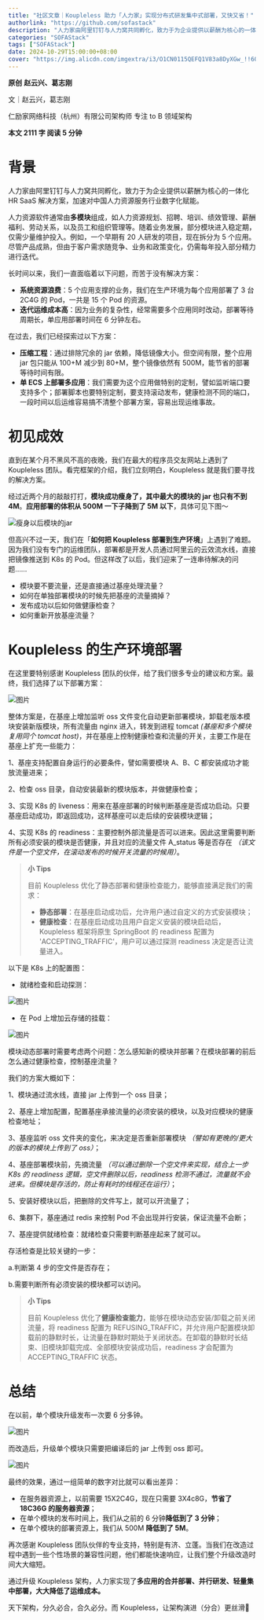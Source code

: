 ```yaml
---
title: "社区文章｜Koupleless 助力「人力家」实现分布式研发集中式部署，又快又省！"
authorlink: "https://github.com/sofastack"
description: "人力家由阿里钉钉与人力窝共同孵化，致力于为企业提供以薪酬为核心的一体化 HR SaaS 解决方案，加速对中国人力资源服务行业数字化赋能。"
categories: "SOFAStack"
tags: ["SOFAStack"]
date: 2024-10-29T15:00:00+08:00
cover: "https://img.alicdn.com/imgextra/i3/O1CN0115QEFQ1V83a8DyXGw_!!6000000002607-0-tps-1080-540.jpg"
---
```


**原创** **赵云兴、葛志刚**

文｜赵云兴，葛志刚

仁励家网络科技（杭州）有限公司架构师
专注 to B 领域架构

**本文 2111 字      阅读 5 分钟**

# 背景
人力家由阿里钉钉与人力窝共同孵化，致力于为企业提供以薪酬为核心的一体化 HR SaaS 解决方案，加速对中国人力资源服务行业数字化赋能。

人力资源软件通常由**多模块**组成，如人力资源规划、招聘、培训、绩效管理、薪酬福利、劳动关系，以及员工和组织管理等。随着业务发展，部分模块进入稳定期，仅需少量维护投入。例如，一个早期有 20 人研发的项目，现在拆分为 5 个应用。尽管产品成熟，但由于客户需求随竞争、业务和政策变化，仍需每年投入部分精力进行迭代。

长时间以来，我们一直面临着以下问题，而苦于没有解决方案：

* **系统资源浪费**：5 个应用支撑的业务，我们在生产环境为每个应用部署了 3 台 2C4G 的 Pod，一共是 15 个 Pod 的资源。
* **迭代运维成本高**：因为业务的复杂性，经常需要多个应用同时改动，部署等待周期长，单应用部署时间在 6 分钟左右。

在过去，我们已经探索过以下方案：

* **压缩工程**：通过排除冗余的 jar 依赖，降低镜像大小。但空间有限，整个应用 jar 包只能从 100+M 减少到 80+M，整个镜像依然有 500M，能节省的部署等待时间有限。
* **单 ECS 上部署多应用**：我们需要为这个应用做特别的定制，譬如监听端口要支持多个；部署脚本也要特别定制，要支持滚动发布，健康检测不同的端口，一段时间以后运维容易搞不清整个部署方案，容易出现运维事故。

# 初见成效
直到在某个月不黑风不高的夜晚，我们在最大的程序员交友网站上遇到了 Koupleless 团队。看完框架的介绍，我们立刻明白，Koupleless 就是我们要寻找的解决方案。

经过近两个月的敲敲打打，**模块成功瘦身了，其中最大的模块的 jar 也只有不到 4M**。**应用部署的体积从 500M 一下子降到了 5M 以下**，具体可见下图～

![瘦身以后模块的jar](https://img.alicdn.com/imgextra/i3/O1CN01bLsiXt27Y7WHF1G9z_!!6000000007808-0-tps-1080-594.jpg)

但高兴不过一天，我们在「**如何把 Koupleless 部署到生产环境**」上遇到了难题。因为我们没有专门的运维团队，部署都是开发人员通过阿里云的云效流水线，直接把镜像推送到 K8s 的 Pod。但这样改了以后，我们迎来了一连串待解决的问题……

* 模块要不要流量，还是直接通过基座处理流量？
* 如何在单独部署模块的时候先把基座的流量摘掉？
* 发布成功以后如何做健康检查？
* 如何重新开放基座流量？

# Koupleless 的生产环境部署
在这里要特别感谢 Koupleless 团队的伙伴，给了我们很多专业的建议和方案。最终，我们选择了以下部署方案：

![图片](https://img.alicdn.com/imgextra/i3/O1CN01kXDBIQ1Vj9f9mimO0_!!6000000002688-2-tps-1080-696.png)

整体方案是，在基座上增加监听 oss 文件变化自动更新部署模块，卸载老版本模块安装新版模块，所有流量由 nginx 进入，转发到进程 tomcat *(基座和多个模块复用同个 tomcat host)*，并在基座上控制健康检查和流量的开关，主要工作是在基座上扩充一些能力：

1、基座支持配置自身运行的必要条件，譬如需要模块 A、B、C 都安装成功才能放流量进来；

2、检查 oss 目录，自动安装最新的模块版本，并做健康检查；

3、实现 K8s 的 liveness：用来在基座部署的时候判断基座是否成功启动。只要基座启动成功，即返回成功，这样基座可以走后续的安装模块逻辑；

4、实现 K8s 的 readiness：主要控制外部流量是否可以进来。因此这里需要判断所有必须安装的模块是否健康，并且对应的流量文件 A\_status 等是否存在 *（该文件是一个空文件，在滚动发布的时候开关流量的时候用）*。

> **小 Tips**
>
> 目前 Koupleless 优化了静态部署和健康检查能力，能够直接满足我们的需求：
> 
> * **静态部署**：在基座启动成功后，允许用户通过自定义的方式安装模块；
> * **健康检查**：在基座启动成功且用户自定义安装的模块启动后，Koupleless 框架将原生 SpringBoot 的 readiness 配置为 'ACCEPTING\_TRAFFIC'，用户可以通过探测 readiness 决定是否让流量进入。

以下是 K8s 上的配置图：

* 就绪检查和启动探测：

![图片](https://img.alicdn.com/imgextra/i4/O1CN01fNqGKv1GurYD5HDwR_!!6000000000683-0-tps-1080-974.jpg)

* 在 Pod 上增加云存储的挂载：

![图片](https://img.alicdn.com/imgextra/i4/O1CN01NaBgot1ErzqCYEQgg_!!6000000000406-0-tps-1080-145.jpg)

模块动态部署时需要考虑两个问题：怎么感知新的模块并部署？在模块部署的前后怎么通过健康检查，控制基座流量？

我们的方案大概如下：

1、模块通过流水线，直接 jar 上传到一个 oss 目录；

2、基座上增加配置，配置基座承接流量的必须安装的模块，以及对应模块的健康检查地址；

3、基座监听 oss 文件夹的变化，来决定是否重新部署模块 *（譬如有更晚的/更大的版本的模块上传到了 oss）*；

4、基座部署模块前，先摘流量 *（可以通过删除一个空文件来实现，结合上一步 K8s 的 readiness 逻辑，空文件删除以后，readiness 检测不通过，流量就不会进来。但模块是存活的，防止有耗时的线程还在运行）*；

5、安装好模块以后，把删除的文件写上，就可以开流量了；

6、集群下，基座通过 redis 来控制 Pod 不会出现并行安装，保证流量不会断；

7、基座提供就绪检查：就绪检查只需要判断基座起来了就可以。

存活检查是比较关键的一步：

a.判断第 4 步的空文件是否存在；

b.需要判断所有必须安装的模块都可以访问。

> **小 Tips**
>
> 目前 Koupleless 优化了**健康检查能力**，能够在模块动态安装/卸载之前关闭流量，将 readiness 配置为 REFUSING\_TRAFFIC，并允许用户配置模块卸载前的静默时长，让流量在静默时期处于关闭状态。在卸载的静默时长结束、旧模块卸载完成、全部模块安装成功后，readiness 才会配置为 ACCEPTING\_TRAFFIC 状态。

# 总结

在以前，单个模块升级发布一次要 6 分多钟。

![图片](https://img.alicdn.com/imgextra/i1/O1CN01mlMuVB1d0kBQENPgr_!!6000000003674-0-tps-1080-309.jpg)

而改造后，升级单个模块只需要把编译后的 jar 上传到 oss 即可。

![图片](https://img.alicdn.com/imgextra/i2/O1CN01z8sckO1PVWAuYM2g6_!!6000000001846-0-tps-1080-228.jpg)

最终的效果，通过一组简单的数字对比就可以看出差异：

* 在服务器资源上，以前需要 15X2C4G，现在只需要 3X4c8G，**节省了 18C36G 的服务器资源**；
* 在单个模块的发布时间上，我们从之前的 6 分钟**降低到了 3 分钟**；
* 在单个模块的部署资源上，我们从 500M **降低到了 5M**。

再次感谢 Koupleless 团队伙伴的专业支持，特别是有济、立蓬。当我们在改造过程中遇到一些个性场景的兼容性问题，他们都能快速响应，让我们整个升级改造时间大大缩短。

通过升级 Koupleless 架构，人力家实现了**多应用的合并部署、并行研发、轻量集中部署，大大降低了运维成本。**

天下架构，分久必合，合久必分。而 Koupleless，让架构演进（分合）更丝滑🥰
